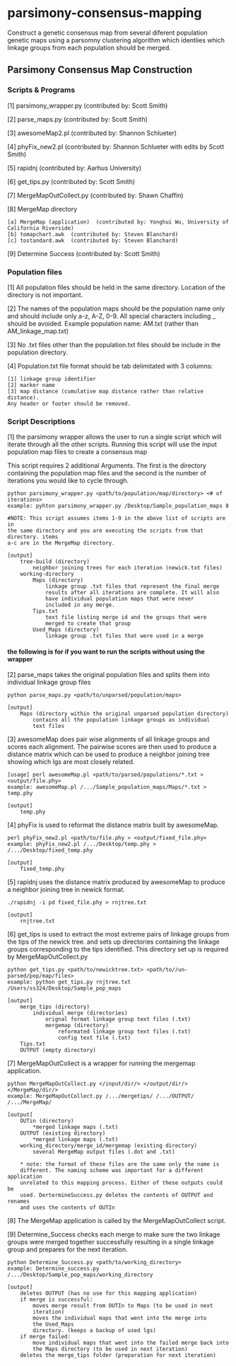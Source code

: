 # parsimony-consensus-mapping
Construct a genetic consensus map from several diferent population genetic maps using a parsomny clustering algorithm which identiies which linkage groups from each population should be merged.

## Parsimony Consensus Map Construction

### Scripts & Programs

[1] parsimony_wrapper.py  (contributed by: Scott Smith)

[2] parse_maps.py (contributed by: Scott Smith)

[3] awesomeMap2.pl  (contributed by: Shannon Schlueter)

[4] phyFix_new2.pl  (contributed by: Shannon Schlueter with edits by Scott Smith)

[5] rapidnj (contributed by: Aarhus University)

[6] get_tips.py (contributed by: Scott Smith)

[7] MergeMapOutCollect.py (contributed by: Shawn Chaffin)

[8] MergeMap directory	

	[a] MergeMap (application)  (contributed by: Yonghui Wu, University of California Riverside)
	[b] tomapchart.awk  (contributed by: Steven Blanchard)
	[c] tostandard.awk  (contributed by: Steven Blanchard)
	
[9] Determine Success (contributed by: Scott Smith)
	
### Population files

[1] All population files should be held in the same directory. Location of the 
	directory is not important.
	
[2] The names of the population maps should be the population name only and 
	should include only a-z, A-Z, 0-9. All special characters including 
	_ should be avoided. Example population name: AM.txt (rather than 
	AM_linkage_map.txt)
	
[3] No .txt files other than the population.txt files should be include in the 
	population directory.
	
[4] Population.txt file format should be tab delimitated with 3 columns: 

	[1] linkage group identifier
	[2] marker name
	[3] map distance (cumulative map distance rather than relative distance). 
	Any header or footer should be removed.
	
	
### Script Descriptions
[1]	the parsimony wrapper allows the user to run a single script which will iterate 
	through all the other scripts. Running this script will use the input population
	map files to create a consensus map
	
This script requires 2 additional Arguments. The first is the 
directory containing the population map files and the second is the number of 
iterations you would like to cycle through.
	
	python parsimony_wrapper.py <path/to/population/map/directory> <# of iterations>
	example: pyhton parsimony_wrapper.py /Desktop/Sample_population_maps 8

	#NOTE: This script assumes items 1-9 in the above list of scripts are in 
	the same directory and you are executing the scripts from that directory. items 
	a-c are in the MergeMap directory.

	[output]
		tree-build (directory)
			neighbor joining trees for each iteration (newick.txt files)
		working-directory
			Maps (directory)
				linkage group .txt files that represent the final merge 
				results after all iterations are complete. It will also 
				have individual population maps that were never 
				included in any merge.
			Tips.txt
				text file listing merge id and the groups that were 
				merged to create that group
			Used_Maps (directory)
				linkage group .txt files that were used in a merge
	
#### the following is for if you want to run the scripts without using the wrapper
[2] parse_maps takes the original population files and splits them into individual 
	linkage group files
	
	python parse_maps.py <path/to/unparsed/population/maps>
	
	[output]
		Maps (directory within the original unparsed population directory)
			contains all the population linkage groups as individual 
			text files

[3] awesomeMap does pair wise alignments of all linkage groups and scores each
	alignment. The pairwise scores are then used to produce a distance matrix 
	which can be used to produce a neighbor joining tree showing which lgs are 
	most closely related.
	
	[usage] perl awesomeMap.pl <path/to/parsed/populations/*.txt > <output/file.phy>
	example: awesomeMap.pl /.../Sample_population_maps/Maps/*.txt > temp.phy
	
	[output]
		temp.phy

[4] phyFix is used to reformat the distance matrix built by awesomeMap.
	
	perl phyFix_new2.pl <path/to/file.phy > <output/fixed_file.phy>
	example: phyFix_new2.pl /.../Desktop/temp.phy > /.../Desktop/fixed_temp.phy
	
	[output]
		fixed_temp.phy
	
[5] rapidnj uses the distance matrix produced by awesomeMap to produce a neighbor 
	joining tree in newick format.
	
	./rapidnj -i pd fixed_file.phy > rnjtree.txt
	
	[output]
		rnjtree.txt
	
[6] get_tips is used to extract the most extreme pairs of linkage groups from the tips 
	of the newick tree. and sets up directories containing the linkage groups 
	corresponding to the tips identified. This directory set up is required by 
	MergeMapOutCollect.py
	
	python get_tips.py <path/to/newicktree.txt> <path/to//un-parsed/pop/map/files>
	example: python get_tips.py rnjtree.txt /Users/ss324/Desktop/Sample_pop_maps
	
	[output]
		merge_tips (directory)
			individual merge (directories)
				orignal format linkage group text files (.txt)
				mergemap (directory)
					reformated linkage group text files (.txt)
					config text file (.txt)
		Tips.txt
		OUTPUT (empty directory)
[7] MergeMapOutCollect is a wrapper for running the mergemap application.
	
	python MergeMapOutCollect.py </input/dir/> </output/dir/> </MergeMap/dir/>
	example: MergeMapOutCollect.py /.../mergetips/ /.../OUTPUT/ /.../MergeMap/
	
	[output]
		OUTin (directory)
			*merged linkage maps (.txt)
		OUTPUT (existing directory)
			*merged linkage maps (.txt)
		working_directory/merge_id/mergemap (existing directory)
			several MergeMap output files (.dot and .txt)
		
		* note: the format of these files are the same only the name is 
		different. The naming scheme was important for a different application 
		unrelated to this mapping process. Either of these outputs could be 
		used. DertermineSuccess.py deletes the contents of OUTPUT and renames 
		and uses the contents of OUTIn 
		
[8] The MergeMap application is called by the MergeMapOutCollect script.

[9] Determine_Success checks each merge to make sure the two linkage groups were merged 
	together successfully resulting in a single linkage group and prepares for the 
	next iteration.
	
	python Determine_Success.py <path/to/working_directory>
	example: Determine_success.py /.../Desktop/Sample_pop_maps/working_directory
	
	[output]
		deletes OUTPUT (has no use for this mapping application)
		if merge is successful:
			moves merge result from OUTIn to Maps (to be used in next 
			iteration)
			moves the individual maps that went into the merge into 
			the Used_Maps 
			directory. (keeps a backup of used lgs)
		if merge failed:
			move individual maps that went into the failed merge back into 
			the Maps directory (to be used in next iteration)
		deletes the merge_tips folder (preparation for next iteration)
		
